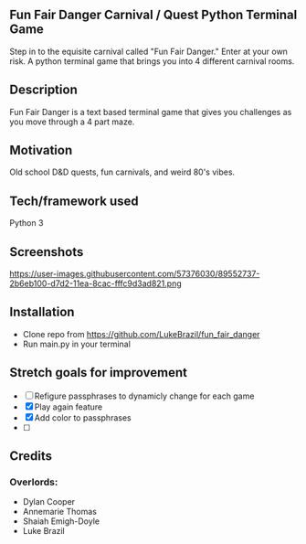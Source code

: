 ## Fun Fair Danger Carnival / Quest Python Terminal Game
Step in to the equisite carnival called "Fun Fair Danger." Enter at your own risk. A python terminal game that brings you into 4 different carnival rooms.
## Description
Fun Fair Danger is a text based terminal game that gives you challenges as you move through a 4 part maze.

## Motivation
Old school D&D quests, fun carnivals, and weird 80's vibes.

## Tech/framework used
Python 3

## Screenshots
https://user-images.githubusercontent.com/57376030/89552737-2b6eb100-d7d2-11ea-8cac-fffc9d3ad821.png

## Installation
* Clone repo from https://github.com/LukeBrazil/fun_fair_danger
* Run main.py in your terminal

## Stretch goals for improvement
- [ ] Refigure passphrases to dynamicly change for each game
- [x] Play again feature
- [x] Add color to passphrases
- [ ] 


## Credits
### Overlords:
* Dylan Cooper
* Annemarie Thomas
* Shaiah Emigh-Doyle
* Luke Brazil
